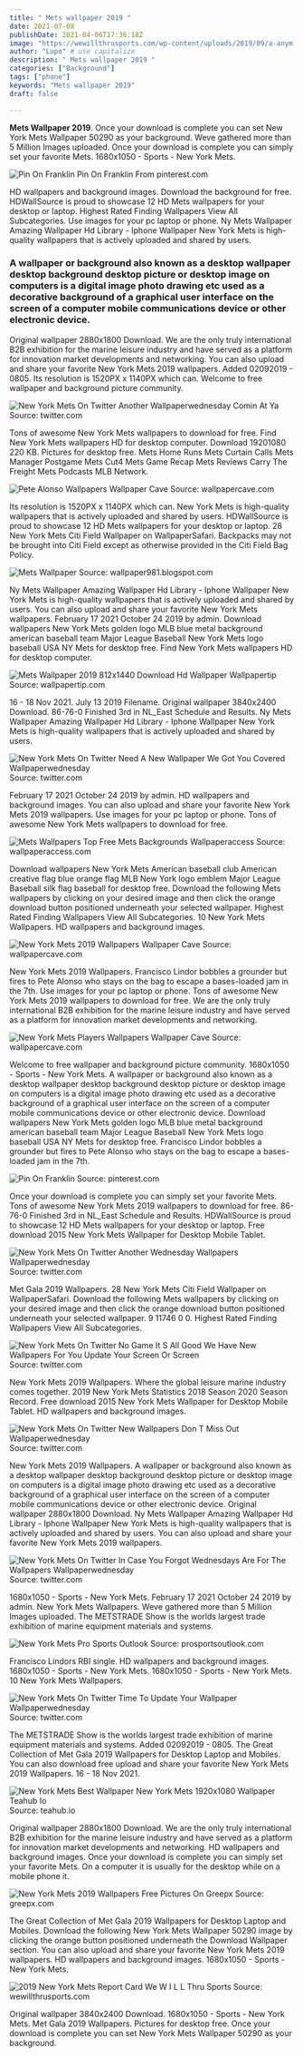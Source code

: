 ```yaml
---
title: " Mets wallpaper 2019 "
date: 2021-07-08
publishDate: 2021-04-06T17:36:18Z
image: "https://wewillthrusports.com/wp-content/uploads/2019/09/a-anym.jpg"
author: "Lupo" # use capitalize
description: " Mets wallpaper 2019 "
categories: ["Background"]
tags: ["phone"]
keywords: "Mets wallpaper 2019"
draft: false

---
```



**Mets Wallpaper 2019**. Once your download is complete you can set New York Mets Wallpaper 50290 as your background. Weve gathered more than 5 Million Images uploaded. Once your download is complete you can simply set your favorite Mets. 1680x1050 - Sports - New York Mets.

![Pin On Franklin](https://i.pinimg.com/originals/98/23/17/982317f69f3de5a669719ba822e58305.png "Pin On Franklin")
Pin On Franklin From pinterest.com


HD wallpapers and background images. Download the background for free. HDWallSource is proud to showcase 12 HD Mets wallpapers for your desktop or laptop. Highest Rated Finding Wallpapers View All Subcategories. Use images for your pc laptop or phone. Ny Mets Wallpaper Amazing Wallpaper Hd Library - Iphone Wallpaper New York Mets is high-quality wallpapers that is actively uploaded and shared by users.

### A wallpaper or background also known as a desktop wallpaper desktop background desktop picture or desktop image on computers is a digital image photo drawing etc used as a decorative background of a graphical user interface on the screen of a computer mobile communications device or other electronic device.

Original wallpaper 2880x1800 Download. We are the only truly international B2B exhibition for the marine leisure industry and have served as a platform for innovation market developments and networking. You can also upload and share your favorite New York Mets 2019 wallpapers. Added 02092019 - 0805. Its resolution is 1520PX x 1140PX which can. Welcome to free wallpaper and background picture community.


![New York Mets On Twitter Another Wallpaperwednesday Comin At Ya](https://pbs.twimg.com/media/D9dIMzLWsAA48iz.jpg "New York Mets On Twitter Another Wallpaperwednesday Comin At Ya")
Source: twitter.com

Tons of awesome New York Mets wallpapers to download for free. Find New York Mets wallpapers HD for desktop computer. Download 19201080 220 KB. Pictures for desktop free. Mets Home Runs Mets Curtain Calls Mets Manager Postgame Mets Cut4 Mets Game Recap Mets Reviews Carry The Freight Mets Podcasts MLB Network.

![Pete Alonso Wallpapers Wallpaper Cave](https://wallpapercave.com/wp/wp4683713.jpg "Pete Alonso Wallpapers Wallpaper Cave")
Source: wallpapercave.com

Its resolution is 1520PX x 1140PX which can. New York Mets is high-quality wallpapers that is actively uploaded and shared by users. HDWallSource is proud to showcase 12 HD Mets wallpapers for your desktop or laptop. 28 New York Mets Citi Field Wallpaper on WallpaperSafari. Backpacks may not be brought into Citi Field except as otherwise provided in the Citi Field Bag Policy.

![Mets Wallpaper](http://wallsdesk.com/wp-content/uploads/2016/10/New-York-Mets-HD.jpg "Mets Wallpaper")
Source: wallpaper981.blogspot.com

Ny Mets Wallpaper Amazing Wallpaper Hd Library - Iphone Wallpaper New York Mets is high-quality wallpapers that is actively uploaded and shared by users. You can also upload and share your favorite New York Mets wallpapers. February 17 2021 October 24 2019 by admin. Download wallpapers New York Mets golden logo MLB blue metal background american baseball team Major League Baseball New York Mets logo baseball USA NY Mets for desktop free. Find New York Mets wallpapers HD for desktop computer.

![Mets Wallpaper 2019 812x1440 Download Hd Wallpaper Wallpapertip](https://www.wallpapertip.com/wmimgs/158-1582913_mets-wallpaper-2019.png "Mets Wallpaper 2019 812x1440 Download Hd Wallpaper Wallpapertip")
Source: wallpapertip.com

16 - 18 Nov 2021. July 13 2019 Filename. Original wallpaper 3840x2400 Download. 86-76-0 Finished 3rd in NL_East Schedule and Results. Ny Mets Wallpaper Amazing Wallpaper Hd Library - Iphone Wallpaper New York Mets is high-quality wallpapers that is actively uploaded and shared by users.

![New York Mets On Twitter Need A New Wallpaper We Got You Covered Wallpaperwednesday](https://pbs.twimg.com/media/D3zyNi4XsAUV09h.jpg "New York Mets On Twitter Need A New Wallpaper We Got You Covered Wallpaperwednesday")
Source: twitter.com

February 17 2021 October 24 2019 by admin. HD wallpapers and background images. You can also upload and share your favorite New York Mets 2019 wallpapers. Use images for your pc laptop or phone. Tons of awesome New York Mets wallpapers to download for free.

![Mets Wallpapers Top Free Mets Backgrounds Wallpaperaccess](https://wallpaperaccess.com/full/1746593.jpg "Mets Wallpapers Top Free Mets Backgrounds Wallpaperaccess")
Source: wallpaperaccess.com

Download wallpapers New York Mets American baseball club American creative flag blue orange flag MLB New York logo emblem Major League Baseball silk flag baseball for desktop free. Download the following Mets wallpapers by clicking on your desired image and then click the orange download button positioned underneath your selected wallpaper. Highest Rated Finding Wallpapers View All Subcategories. 10 New York Mets Wallpapers. HD wallpapers and background images.

![New York Mets 2019 Wallpapers Wallpaper Cave](https://wallpapercave.com/wp/wp4618546.jpg "New York Mets 2019 Wallpapers Wallpaper Cave")
Source: wallpapercave.com

New York Mets 2019 Wallpapers. Francisco Lindor bobbles a grounder but fires to Pete Alonso who stays on the bag to escape a bases-loaded jam in the 7th. Use images for your pc laptop or phone. Tons of awesome New York Mets 2019 wallpapers to download for free. We are the only truly international B2B exhibition for the marine leisure industry and have served as a platform for innovation market developments and networking.

![New York Mets Players Wallpapers Wallpaper Cave](https://wallpapercave.com/wp/wp8171919.jpg "New York Mets Players Wallpapers Wallpaper Cave")
Source: wallpapercave.com

Welcome to free wallpaper and background picture community. 1680x1050 - Sports - New York Mets. A wallpaper or background also known as a desktop wallpaper desktop background desktop picture or desktop image on computers is a digital image photo drawing etc used as a decorative background of a graphical user interface on the screen of a computer mobile communications device or other electronic device. Download wallpapers New York Mets golden logo MLB blue metal background american baseball team Major League Baseball New York Mets logo baseball USA NY Mets for desktop free. Francisco Lindor bobbles a grounder but fires to Pete Alonso who stays on the bag to escape a bases-loaded jam in the 7th.

![Pin On Franklin](https://i.pinimg.com/originals/98/23/17/982317f69f3de5a669719ba822e58305.png "Pin On Franklin")
Source: pinterest.com

Once your download is complete you can simply set your favorite Mets. Tons of awesome New York Mets 2019 wallpapers to download for free. 86-76-0 Finished 3rd in NL_East Schedule and Results. HDWallSource is proud to showcase 12 HD Mets wallpapers for your desktop or laptop. Free download 2015 New York Mets Wallpaper for Desktop Mobile Tablet.

![New York Mets On Twitter Another Wednesday Wallpapers Wallpaperwednesday](https://pbs.twimg.com/media/D0a-_YTWsAAkjbe.jpg "New York Mets On Twitter Another Wednesday Wallpapers Wallpaperwednesday")
Source: twitter.com

Met Gala 2019 Wallpapers. 28 New York Mets Citi Field Wallpaper on WallpaperSafari. Download the following Mets wallpapers by clicking on your desired image and then click the orange download button positioned underneath your selected wallpaper. 9 11746 0 0. Highest Rated Finding Wallpapers View All Subcategories.

![New York Mets On Twitter No Game It S All Good We Have New Wallpapers For You Update Your Screen Or Screen](https://pbs.twimg.com/media/D4cnQjLX4AArd30.jpg "New York Mets On Twitter No Game It S All Good We Have New Wallpapers For You Update Your Screen Or Screen")
Source: twitter.com

New York Mets 2019 Wallpapers. Where the global leisure marine industry comes together. 2019 New York Mets Statistics 2018 Season 2020 Season Record. Free download 2015 New York Mets Wallpaper for Desktop Mobile Tablet. HD wallpapers and background images.

![New York Mets On Twitter New Wallpapers Don T Miss Out Wallpaperwednesday](https://pbs.twimg.com/media/DxnPypsXgAIkTHD.jpg "New York Mets On Twitter New Wallpapers Don T Miss Out Wallpaperwednesday")
Source: twitter.com

New York Mets 2019 Wallpapers. A wallpaper or background also known as a desktop wallpaper desktop background desktop picture or desktop image on computers is a digital image photo drawing etc used as a decorative background of a graphical user interface on the screen of a computer mobile communications device or other electronic device. Original wallpaper 2880x1800 Download. Ny Mets Wallpaper Amazing Wallpaper Hd Library - Iphone Wallpaper New York Mets is high-quality wallpapers that is actively uploaded and shared by users. You can also upload and share your favorite New York Mets 2019 wallpapers.

![New York Mets On Twitter In Case You Forgot Wednesdays Are For The Wallpapers Wallpaperwednesday](https://pbs.twimg.com/media/D48gvlkXoAIE1eF.jpg "New York Mets On Twitter In Case You Forgot Wednesdays Are For The Wallpapers Wallpaperwednesday")
Source: twitter.com

1680x1050 - Sports - New York Mets. February 17 2021 October 24 2019 by admin. New York Mets Wallpapers. Weve gathered more than 5 Million Images uploaded. The METSTRADE Show is the worlds largest trade exhibition of marine equipment materials and systems.

![New York Mets Pro Sports Outlook](https://prosportsoutlook.com/wp-content/uploads/2019/06/mlb-mets.jpg "New York Mets Pro Sports Outlook")
Source: prosportsoutlook.com

Francisco Lindors RBI single. HD wallpapers and background images. 1680x1050 - Sports - New York Mets. 1680x1050 - Sports - New York Mets. 10 New York Mets Wallpapers.

![New York Mets On Twitter Time To Update Your Wallpaper Wallpaperwednesday](https://pbs.twimg.com/media/D6oxACuWwAcL2k_.jpg "New York Mets On Twitter Time To Update Your Wallpaper Wallpaperwednesday")
Source: twitter.com

The METSTRADE Show is the worlds largest trade exhibition of marine equipment materials and systems. Added 02092019 - 0805. The Great Collection of Met Gala 2019 Wallpapers for Desktop Laptop and Mobiles. You can also download free upload and share your favorite New York Mets 2019 Wallpapers. 16 - 18 Nov 2021.

![New York Mets Best Wallpaper New York Mets 1920x1080 Wallpaper Teahub Io](https://www.teahub.io/photos/full/13-137004_new-york-mets-best-wallpaper-new-york-mets.jpg "New York Mets Best Wallpaper New York Mets 1920x1080 Wallpaper Teahub Io")
Source: teahub.io

Original wallpaper 2880x1800 Download. We are the only truly international B2B exhibition for the marine leisure industry and have served as a platform for innovation market developments and networking. HD wallpapers and background images. Once your download is complete you can simply set your favorite Mets. On a computer it is usually for the desktop while on a mobile phone it.

![New York Mets 2019 Wallpapers Free Pictures On Greepx](https://greepx.com/wp-content/uploads/2019/11/new-york-mets-2019-wallpapers.jpg "New York Mets 2019 Wallpapers Free Pictures On Greepx")
Source: greepx.com

The Great Collection of Met Gala 2019 Wallpapers for Desktop Laptop and Mobiles. Download the following New York Mets Wallpaper 50290 image by clicking the orange button positioned underneath the Download Wallpaper section. You can also upload and share your favorite New York Mets 2019 wallpapers. HD wallpapers and background images. 1680x1050 - Sports - New York Mets.

![2019 New York Mets Report Card We W I L L Thru Sports](https://wewillthrusports.com/wp-content/uploads/2019/09/a-anym.jpg "2019 New York Mets Report Card We W I L L Thru Sports")
Source: wewillthrusports.com

Original wallpaper 3840x2400 Download. 1680x1050 - Sports - New York Mets. Met Gala 2019 Wallpapers. Pictures for desktop free. Once your download is complete you can set New York Mets Wallpaper 50290 as your background.


